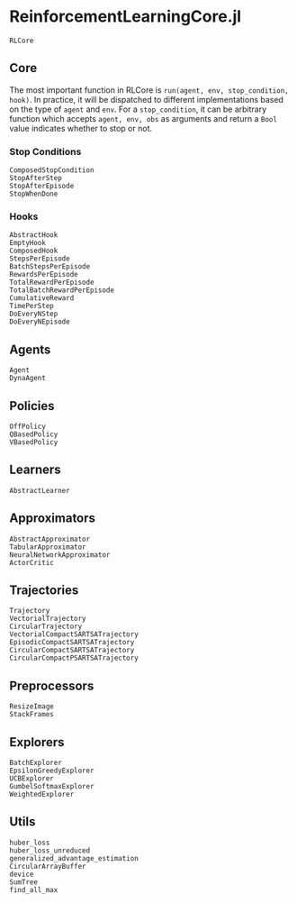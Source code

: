 # ReinforcementLearningCore.jl

```@docs
RLCore
```

## Core

The most important function in RLCore is `run(agent, env, stop_condition, hook)`.
In practice, it will be dispatched to different implementations based on the type
of `agent` and `env`. For a `stop_condition`, it can be arbitrary function which
accepts `agent, env, obs` as arguments and return a `Bool` value indicates whether
to stop or not.

### Stop Conditions

```@docs
ComposedStopCondition
StopAfterStep
StopAfterEpisode
StopWhenDone
```

### Hooks

```@docs
AbstractHook
EmptyHook
ComposedHook
StepsPerEpisode
BatchStepsPerEpisode
RewardsPerEpisode
TotalRewardPerEpisode
TotalBatchRewardPerEpisode
CumulativeReward
TimePerStep
DoEveryNStep
DoEveryNEpisode
```

## Agents

```@docs
Agent
DynaAgent
```

## Policies

```@docs
OffPolicy
QBasedPolicy
VBasedPolicy
```

## Learners

```@docs
AbstractLearner 
```

## Approximators

```@docs
AbstractApproximator
TabularApproximator
NeuralNetworkApproximator
ActorCritic
```

## Trajectories

```@docs
Trajectory
VectorialTrajectory
CircularTrajectory
VectorialCompactSARTSATrajectory
EpisodicCompactSARTSATrajectory
CircularCompactSARTSATrajectory
CircularCompactPSARTSATrajectory
```

## Preprocessors

```@docs
ResizeImage
StackFrames
```

## Explorers

```@docs
BatchExplorer
EpsilonGreedyExplorer
UCBExplorer
GumbelSoftmaxExplorer
WeightedExplorer
```

## Utils

```@docs
huber_loss
huber_loss_unreduced
generalized_advantage_estimation
CircularArrayBuffer
device
SumTree
find_all_max
```